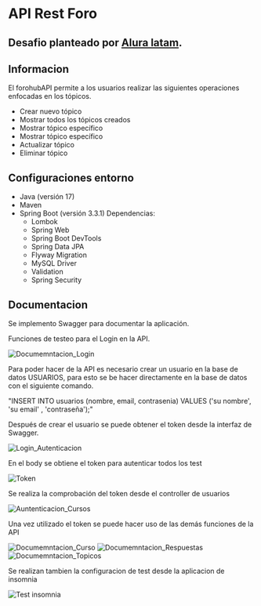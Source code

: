 <h1>
  <b>API Rest Foro</b>
</h1>

<h2>
    Desafio planteado por <a href="https://www.aluracursos.com/">Alura latam</a>.
</h2>

<h2>
  Informacion
</h2>

<p>
  El forohubAPI  permite a los usuarios realizar las siguientes operaciones enfocadas en los tópicos.
</p>
<ul>
  <li>
    Crear nuevo tópico
  </li>
  <li>
    Mostrar todos los tópicos creados
  </li>
  <li>
    Mostrar tópico específico
  </li>
  <li>
    Mostrar tópico específico
  </li>
  <li>
    Actualizar tópico
  </li>
  <li>
    Eliminar tópico
  </li>
</ul>

<h2>
  Configuraciones entorno
</h2>

<ul>
  <li>
    Java (versión 17) 
  </li>
  <li>
    Maven
  </li>
  <li>
    Spring Boot (versión 3.3.1)
    Dependencias:
      <ul>
        <li>
          Lombok  
        </li>
        <li>
          Spring Web
        </li>
        <li>
          Spring Boot DevTools
        </li>
        <li>
          Spring Data JPA
        </li>
        <li>
          Flyway Migration
        </li>
        <li>
          MySQL Driver
        </li>
        <li>
          Validation
        </li>
        <li>
          Spring Security
        </li>
      </ul>
  </li>
</ul>

<h2>
    Documentacion
</h2>

<p>
    Se implemento Swagger para documentar la aplicación.
</p>

<p>
    Funciones de testeo para el Login en la API.
</p>

![Documemntacion_Login](https://github.com/user-attachments/assets/2892b207-e716-47a6-a012-26885ad13200)

<p>
    Para poder hacer de la API es necesario crear un usuario en la base de datos USUARIOS, para esto se be hacer directamente en la base de datos con el siguiente comando.
  
"INSERT INTO usuarios (nombre, email, contrasenia) VALUES ('su nombre', 'su email' , 'contraseña');"

</p>

<p>
    Después de crear el usuario se puede obtener el token desde la interfaz de Swagger.
</p>

![Login_Autenticacion](https://github.com/user-attachments/assets/1afb0b52-3cfa-4c9a-b072-cc9fa9290bf0)

<p>
En el body se obtiene el token para autenticar todos los test
</p>

![Token](https://github.com/user-attachments/assets/b8782612-6f06-45af-9f89-4fac7ecfe73d)

<p>
    Se realiza la comprobación del token desde el controller de usuarios
</p>

![Auntenticacion_Cursos](https://github.com/user-attachments/assets/6693f14d-c342-44f0-bba1-9e9a19550a98)

<p>
    Una vez utilizado el token se puede hacer uso de las demás funciones de la API
</p>

![Documemntacion_Curso](https://github.com/user-attachments/assets/10c72ea8-5b61-40df-8068-91f72e2ed6c0)
![Documemntacion_Respuestas](https://github.com/user-attachments/assets/60c389bb-7b89-4710-b903-a3d43d8807eb)
![Documemntacion_Topicos](https://github.com/user-attachments/assets/9ec56bbb-b080-4c20-b2cc-e59b218d871c)

<p>
   Se realizan tambien la configuracion de test desde la aplicacion de insomnia
</p>

![Test insomnia](https://github.com/user-attachments/assets/59e0ae3d-0fb7-4901-8280-5908e90f0f5c)
